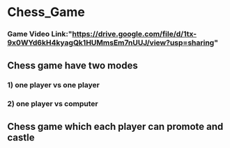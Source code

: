 # Chess_Game
###  Game Video Link:"https://drive.google.com/file/d/1tx-9x0WYd6kH4kyagQk1HUMmsEm7nUUJ/view?usp=sharing"
## Chess game have two modes 
### 1) one player vs one player
### 2) one player vs computer
## Chess game which each player can promote and castle

